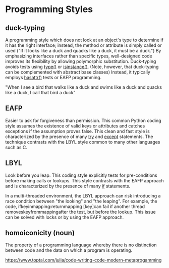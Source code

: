 # Programming Styles

## duck-typing

A programming style which does not look at an object's type to determine if it has the right interface; instead, the method or attribute is simply called or used ("If it looks like a duck and quacks like a duck, it must be a duck.") By emphasizing interfaces rather than specific types, well-designed code improves its flexibility by allowing polymorphic substitution. Duck-typing avoids tests using [type()](http://library/functions.html) or [isinstance()](http://library/functions.html). (Note, however, that duck-typing can be complemented with abstract base classes) Instead, it typically employs [hasattr()](http://library/functions.html) tests or EAFP programming.

"When I see a bird that walks like a duck and swims like a duck and quacks like a duck, I call that bird a duck"

## EAFP

Easier to ask for forgiveness than permission. This common Python coding style assumes the existence of valid keys or attributes and catches exceptions if the assumption proves false. This clean and fast style is characterized by the presence of many [try](http://reference/compound_stmts.html) and [except](http://reference/compound_stmts.html) statements. The technique contrasts with the LBYL style common to many other languages such as C.

## LBYL

Look before you leap. This coding style explicitly tests for pre-conditions before making calls or lookups. This style contrasts with the EAFP approach and is characterized by the presence of many [if](http://reference/compound_stmts.html) statements.

In a multi-threaded environment, the LBYL approach can risk introducing a race condition between "the looking" and "the leaping". For example, the code, ifkeyinmapping:returnmapping [key]can fail if another thread removeskeyfrommappingafter the test, but before the lookup. This issue can be solved with locks or by using the EAFP approach.

## homoiconicity (noun)

The property of a programming language whereby there is no distinction between code and the data on which a program is operating.

https://www.toptal.com/julia/code-writing-code-modern-metaprogamming
